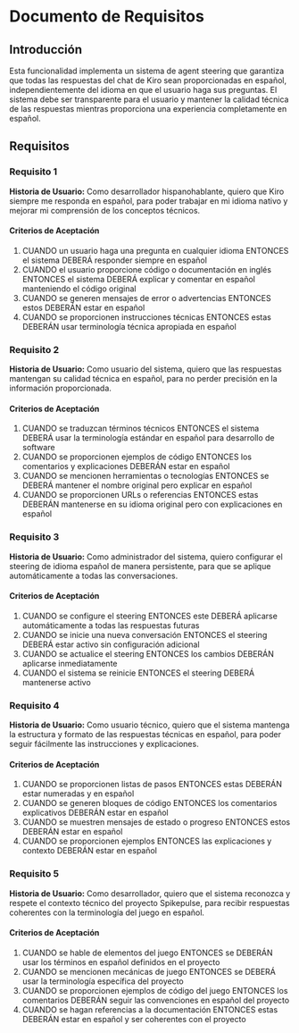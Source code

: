 # Documento de Requisitos

## Introducción

Esta funcionalidad implementa un sistema de agent steering que garantiza que todas las respuestas del chat de Kiro sean proporcionadas en español, independientemente del idioma en que el usuario haga sus preguntas. El sistema debe ser transparente para el usuario y mantener la calidad técnica de las respuestas mientras proporciona una experiencia completamente en español.

## Requisitos

### Requisito 1

**Historia de Usuario:** Como desarrollador hispanohablante, quiero que Kiro siempre me responda en español, para poder trabajar en mi idioma nativo y mejorar mi comprensión de los conceptos técnicos.

#### Criterios de Aceptación

1. CUANDO un usuario haga una pregunta en cualquier idioma ENTONCES el sistema DEBERÁ responder siempre en español
2. CUANDO el usuario proporcione código o documentación en inglés ENTONCES el sistema DEBERÁ explicar y comentar en español manteniendo el código original
3. CUANDO se generen mensajes de error o advertencias ENTONCES estos DEBERÁN estar en español
4. CUANDO se proporcionen instrucciones técnicas ENTONCES estas DEBERÁN usar terminología técnica apropiada en español

### Requisito 2

**Historia de Usuario:** Como usuario del sistema, quiero que las respuestas mantengan su calidad técnica en español, para no perder precisión en la información proporcionada.

#### Criterios de Aceptación

1. CUANDO se traduzcan términos técnicos ENTONCES el sistema DEBERÁ usar la terminología estándar en español para desarrollo de software
2. CUANDO se proporcionen ejemplos de código ENTONCES los comentarios y explicaciones DEBERÁN estar en español
3. CUANDO se mencionen herramientas o tecnologías ENTONCES se DEBERÁ mantener el nombre original pero explicar en español
4. CUANDO se proporcionen URLs o referencias ENTONCES estas DEBERÁN mantenerse en su idioma original pero con explicaciones en español

### Requisito 3

**Historia de Usuario:** Como administrador del sistema, quiero configurar el steering de idioma español de manera persistente, para que se aplique automáticamente a todas las conversaciones.

#### Criterios de Aceptación

1. CUANDO se configure el steering ENTONCES este DEBERÁ aplicarse automáticamente a todas las respuestas futuras
2. CUANDO se inicie una nueva conversación ENTONCES el steering DEBERÁ estar activo sin configuración adicional
3. CUANDO se actualice el steering ENTONCES los cambios DEBERÁN aplicarse inmediatamente
4. CUANDO el sistema se reinicie ENTONCES el steering DEBERÁ mantenerse activo

### Requisito 4

**Historia de Usuario:** Como usuario técnico, quiero que el sistema mantenga la estructura y formato de las respuestas técnicas en español, para poder seguir fácilmente las instrucciones y explicaciones.

#### Criterios de Aceptación

1. CUANDO se proporcionen listas de pasos ENTONCES estas DEBERÁN estar numeradas y en español
2. CUANDO se generen bloques de código ENTONCES los comentarios explicativos DEBERÁN estar en español
3. CUANDO se muestren mensajes de estado o progreso ENTONCES estos DEBERÁN estar en español
4. CUANDO se proporcionen ejemplos ENTONCES las explicaciones y contexto DEBERÁN estar en español

### Requisito 5

**Historia de Usuario:** Como desarrollador, quiero que el sistema reconozca y respete el contexto técnico del proyecto Spikepulse, para recibir respuestas coherentes con la terminología del juego en español.

#### Criterios de Aceptación

1. CUANDO se hable de elementos del juego ENTONCES se DEBERÁN usar los términos en español definidos en el proyecto
2. CUANDO se mencionen mecánicas de juego ENTONCES se DEBERÁ usar la terminología específica del proyecto
3. CUANDO se proporcionen ejemplos de código del juego ENTONCES los comentarios DEBERÁN seguir las convenciones en español del proyecto
4. CUANDO se hagan referencias a la documentación ENTONCES estas DEBERÁN estar en español y ser coherentes con el proyecto
